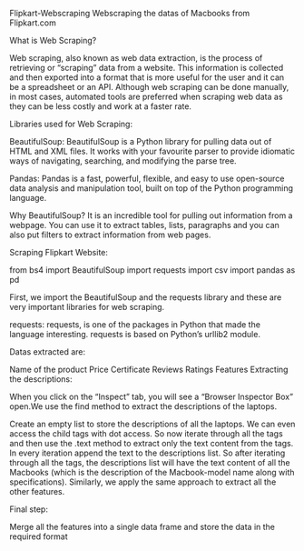 Flipkart-Webscraping
Webscraping the datas of Macbooks from Flipkart.com

What is Web Scraping?

Web scraping, also known as web data extraction, is the process of retrieving or “scraping” data from a website. This information is collected and then exported into a format that is more useful for the user and it can be a spreadsheet or an API. Although web scraping can be done manually, in most cases, automated tools are preferred when scraping web data as they can be less costly and work at a faster rate.

Libraries used for Web Scraping:

BeautifulSoup: BeautifulSoup is a Python library for pulling data out of HTML and XML files. It works with your favourite parser to provide idiomatic ways of navigating, searching, and modifying the parse tree.

Pandas: Pandas is a fast, powerful, flexible, and easy to use open-source data analysis and manipulation tool, built on top of the Python programming language.

Why BeautifulSoup? It is an incredible tool for pulling out information from a webpage. You can use it to extract tables, lists, paragraphs and you can also put filters to extract information from web pages.

Scraping Flipkart Website:

from bs4 import BeautifulSoup import requests import csv import pandas as pd

First, we import the BeautifulSoup and the requests library and these are very important libraries for web scraping.

requests: requests, is one of the packages in Python that made the language interesting. requests is based on Python’s urllib2 module.

Datas extracted are:

Name of the product
Price
Certificate
Reviews
Ratings
Features
Extracting the descriptions:

When you click on the “Inspect” tab, you will see a “Browser Inspector Box” open.We use the find method to extract the descriptions of the laptops.

Create an empty list to store the descriptions of all the laptops. We can even access the child tags with dot access. So now iterate through all the tags and then use the .text method to extract only the text content from the tags. In every iteration append the text to the descriptions list. So after iterating through all the tags, the descriptions list will have the text content of all the Macbooks (which is the description of the Macbook-model name along with specifications). Similarly, we apply the same approach to extract all the other features.

Final step:

Merge all the features into a single data frame and store the data in the required format
